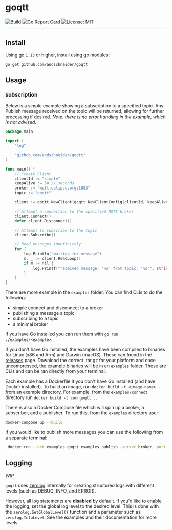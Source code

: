 # goqtt

![Build](https://github.com/andschneider/goqtt/workflows/Build/badge.svg)
[![Go Report Card](https://goreportcard.com/badge/github.com/andschneider/goqtt)](https://goreportcard.com/report/github.com/andschneider/goqtt)
[![License: MIT](https://img.shields.io/github/license/andschneider/goqtt)](https://img.shields.io/github/license/andschneider/goqtt)

---

## Install

Using go `1.13` or higher, install using go modules:

`go get github.com/andschneider/goqtt`

## Usage

### subscription

Below is a simple example showing a subscription to a specified topic. Any Publish message received on the topic will be returned, allowing for further processing if desired. *Note: there is no error handling in the example, which is not advised.*

```go
package main

import (
	"log"

	"github.com/andschneider/goqtt"
)

func main() {
	// Create Client
	clientId := "simple"
	keepAlive := 30 // seconds
	broker := "mqtt.eclipse.org:1883"
	topic := "goqtt"

	client := goqtt.NewClient(goqtt.NewClientConfig(clientId, keepAlive, broker, topic))

	// Attempt a connection to the specified MQTT broker
	client.Connect()
	defer client.Disconnect()

	// Attempt to subscribe to the topic
	client.Subscribe()

	// Read messages indefinitely
	for {
		log.Println("waiting for message")
		m, _ := client.ReadLoop()
		if m != nil {
			log.Printf("received message: '%s' from topic: '%s'", string(m.Message), m.Topic)
		}
	}
}
```

There are more example in the `examples` folder. You can find CLIs to do the following:

- simple connect and disconnect to a broker
- publishing a message a topic
- subscribing to a topic
- a minimal broker

If you have Go installed you can run them with `go run ./examples/<example>`.

If you don't have Go installed, the examples have been compiled to binaries for Linux (x86 and Arm) and Darwin (macOS). These can found in the [releases](https://github.com/andschneider/goqtt/releases) page. Download the correct .tar.gz for your platform and once uncompressed, the example binaries will be in an `examples` folder. These are CLIs and can be ran directly from your terminal. 

Each example has a Dockerfile if you don't have Go installed (and have Docker installed). To build an image, run `docker build -t <image-name> .` from an example directory. For example, from the `examples/connect` directory run `docker build -t conngoqtt .`. 

There is also a Docker Compose file which will spin up a broker, a subscriber, and a publisher. To run this, from the `examples` directory use:

```bash
docker-compose up --build
```

If you would like to publish more messages you can use the following from a separate terminal:

```bash
 docker run --net examples_goqtt examples_publish -server broker -port 1885 -message "hi"
```

## Logging

*WIP*

`goqtt` uses [zerolog](https://github.com/rs/zerolog) internally for creating structured logs with different levels (such as DEBUG, INFO, and ERROR). 

However, all log statements are **disabled** by default. If you'd like to enable the logging, set the global log level to the desired level. This is done with the `zerolog.SetGlobalLevel()` function and a parameter such as `zerolog.InfoLevel`. See the examples and their documentation for more levels.

